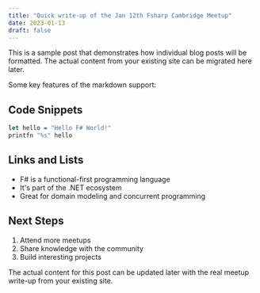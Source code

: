 ```yaml
---
title: "Quick write-up of the Jan 12th Fsharp Cambridge Meetup"
date: 2023-01-13
draft: false
---
```


This is a sample post that demonstrates how individual blog posts will be formatted. The actual content from your existing site can be migrated here later.

Some key features of the markdown support:

## Code Snippets

```fsharp
let hello = "Hello F# World!"
printfn "%s" hello
```

## Links and Lists

- F# is a functional-first programming language
- It's part of the .NET ecosystem
- Great for domain modeling and concurrent programming

## Next Steps

1. Attend more meetups
2. Share knowledge with the community
3. Build interesting projects

The actual content for this post can be updated later with the real meetup write-up from your existing site.
